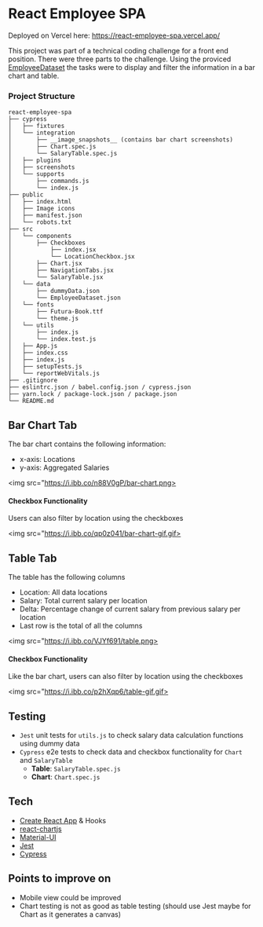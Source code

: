 # React Employee SPA

Deployed on Vercel here: https://react-employee-spa.vercel.app/

This project was part of a technical coding challenge for a front end position. There were three parts to the challenge. Using the proviced [EmployeeDataset](https://github.com/nami/react-employee-spa/blob/main/src/data/EmployeeDataset.json) the tasks were to display and filter the information in a bar chart and table.

### Project Structure

```
react-employee-spa
├── cypress
│   ├── fixtures
│   └── integration
│       ├── __image_snapshots__ (contains bar chart screenshots)
│       ├── Chart.spec.js
│       └── SalaryTable.spec.js
│   ├── plugins
│   ├── screenshots
│   └── supports
│       ├── commands.js
│       └── index.js
├── public
│   ├── index.html
│   ├── Image icons
│   ├── manifest.json
│   └── robots.txt
├── src
│   └── components
│       ├── Checkboxes
│           ├── index.jsx
│           └── LocationCheckbox.jsx
│       ├── Chart.jsx
│       ├── NavigationTabs.jsx
│       └── SalaryTable.jsx
│   └── data
│       ├── dummyData.json
│       └── EmployeeDataset.json
│   └── fonts
│       ├── Futura-Book.ttf
│       └── theme.js
│   └── utils
│       ├── index.js
│       └── index.test.js
│   ├── App.js 
│   ├── index.css
│   ├── index.js
│   ├── setupTests.js
│   └── reportWebVitals.js
├── .gitignore
├── eslintrc.json / babel.config.json / cypress.json
├── yarn.lock / package-lock.json / package.json
└── README.md
```

## Bar Chart Tab

The bar chart contains the following information:
- x-axis: Locations
- y-axis: Aggregated Salaries

<img src="https://i.ibb.co/n88V0gP/bar-chart.png>

#### Checkbox Functionality 

Users can also filter by location using the checkboxes

<img src="https://i.ibb.co/qp0z041/bar-chart-gif.gif>

## Table Tab

The table has the following columns
- Location: All data locations
- Salary: Total current salary per location
- Delta: Percentage change of current salary from previous salary per location
- Last row is the total of all the columns 

<img src="https://i.ibb.co/VJYf691/table.png>

#### Checkbox Functionality 

Like the bar chart, users can also filter by location using the checkboxes

<img src="https://i.ibb.co/p2hXqp6/table-gif.gif>

## Testing

- `Jest` unit tests for `utils.js` to check salary data calculation functions using dummy data
- `Cypress` e2e tests to check data and checkbox functionality for `Chart` and `SalaryTable`
   - <b>Table</b>: `SalaryTable.spec.js`
   - <b>Chart</b>: `Chart.spec.js`

## Tech

- [Create React App](https://github.com/facebook/create-react-app) & Hooks
- [react-chartjs](https://github.com/reactchartjs/react-chartjs-2)
- [Material-UI](https://material-ui.com/)
- [Jest](https://jestjs.io/)
- [Cypress](https://www.cypress.io/)

## Points to improve on

- Mobile view could be improved
- Chart testing is not as good as table testing (should use Jest maybe for Chart as it generates a canvas)
